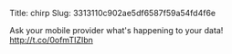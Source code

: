 Title: chirp
Slug: 3313110c902ae5df6587f59a54fd4f6e

Ask your mobile provider what's happening to your data! <a href="http://t.co/0ofmTIZIbn">http://t.co/0ofmTIZIbn</a>

